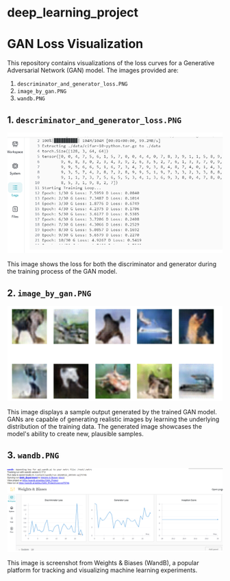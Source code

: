 # deep_learning_project

# GAN Loss Visualization

This repository contains visualizations of the loss curves for a Generative Adversarial Network (GAN) model. The images provided are:

1. `descriminator_and_generator_loss.PNG`
2. `image_by_gan.PNG`
3. `wandb.PNG`

## 1. `descriminator_and_generator_loss.PNG`

![Discriminator and Generator Loss](descriminator_and_generator_loss.PNG)

This image shows the loss  for both the discriminator and generator during the training process of the GAN model.  

## 2. `image_by_gan.PNG`

![Image Generated by GAN](image_by_gan.PNG)

This image displays a sample output generated by the trained GAN model. GANs are capable of generating realistic images by learning the underlying distribution of the training data. The generated image showcases the model's ability to create new, plausible samples.

## 3. `wandb.PNG`

![Weights & Biases Visualization](wandb.PNG)

This image is  screenshot from Weights & Biases (WandB), a popular platform for tracking and visualizing machine learning experiments. 

